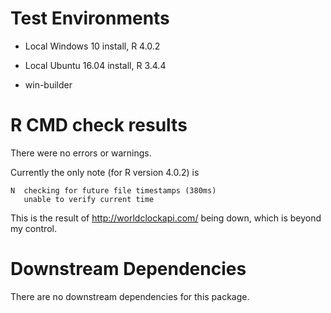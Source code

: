 # Test Environments

* Local Windows 10 install, R 4.0.2

* Local Ubuntu 16.04 install, R 3.4.4

* win-builder

# R CMD check results

There were no errors or warnings.

Currently the only note (for R version 4.0.2) is

    N  checking for future file timestamps (380ms)
       unable to verify current time
       
This is the result of http://worldclockapi.com/ being down, which is beyond my control.

# Downstream Dependencies

There are no downstream dependencies for this package.
